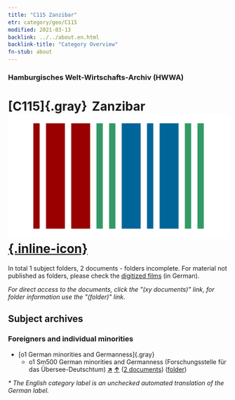 ```yaml
---
title: "C115 Zanzibar"
etr: category/geo/C115
modified: 2021-03-13
backlink: ../../about.en.html
backlink-title: "Category Overview"
fn-stub: about
---
```


### Hamburgisches Welt-Wirtschafts-Archiv (HWWA)
# [C115]{.gray}&#8201; Zanzibar&#160; [![Wikidata item](/images/Wikidata-logo.svg){.inline-icon}](http://www.wikidata.org/entity/Q1774)





In total 1 subject folders, 2 documents - folders incomplete.
For material not published as folders, please check the [digitized films](/film/h1_sh) (in German).

_For direct access to the documents, click the "(xy documents)" link, for folder information use the "(folder)" link._

## Subject archives



### Foreigners and individual minorities

- [o1 German minorities and Germanness]{.gray}
  - o1 Sm500 German minorities and Germanness (Forschungsstelle für das Übersee-Deutschtum) [**&nearr;**](../../../subject/i/145911/about.en.html "German minorities and Germanness (Forschungsstelle für das Übersee-Deutschtum) (all over the world)") [**&uarr;**](../../../subject/about.en.html#o1_Sm500 "Subject category system") (<a href="https://pm20.zbw.eu/dfgview/sh/141474,145911" title="about: Zanzibar : German minorities and Germanness (Forschungsstelle für das Übersee-Deutschtum)" target="_blank">2 documents</a>) ([folder](../../../../folder/sh/1414xx/141474/1459xx/145911/about.en.html))


_* The English category label is an unchecked automated translation of the German label._


